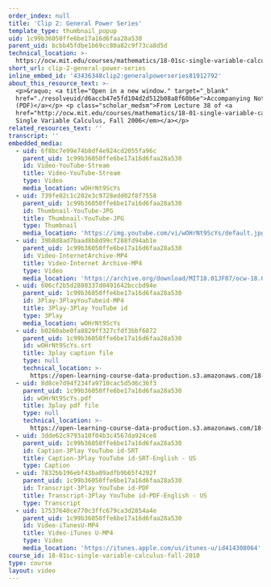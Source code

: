 ```yaml
---
order_index: null
title: 'Clip 2: General Power Series'
template_type: thumbnail_popup
uid: 1c99b36050ffe6be17a16d6faa28a530
parent_uid: bcbb45fdbe1b69cc80a82c9f73ca8d5d
technical_location: >-
  https://ocw.mit.edu/courses/mathematics/18-01sc-single-variable-calculus-fall-2010/unit-5-exploring-the-infinite/part-b-taylor-series/session-97-power-series/clip-2-general-power-series
short_url: clip-2-general-power-series
inline_embed_id: '43436348clip2:generalpowerseries81912792'
about_this_resource_text: >-
  <p>&raquo; <a title="Open in a new window." target="_blank"
  href="./resolveuid/d6accb47e5fd104d2d512b08a8f60b6e">Accompanying Notes
  (PDF)</a></p> <p class="scholar_medsm">From Lecture 38 of <a
  href="http://ocw.mit.edu/courses/mathematics/18-01-single-variable-calculus-fall-2006/video-lectures/"><em>18.01
  Single Variable Calculus, Fall 2006</em></a></p>
related_resources_text: ''
transcript: ''
embedded_media:
  - uid: 6f8bc7e99e74b8df4e924cd2055fa96c
    parent_uid: 1c99b36050ffe6be17a16d6faa28a530
    id: Video-YouTube-Stream
    title: Video-YouTube-Stream
    type: Video
    media_location: wOHrNt9ScYs
  - uid: 739fe02c1c202e3c9728edd02f8f7558
    parent_uid: 1c99b36050ffe6be17a16d6faa28a530
    id: Thumbnail-YouTube-JPG
    title: Thumbnail-YouTube-JPG
    type: Thumbnail
    media_location: 'https://img.youtube.com/vi/wOHrNt9ScYs/default.jpg'
  - uid: 39b8d8ad7baad8b8d99cf288fd94ab1e
    parent_uid: 1c99b36050ffe6be17a16d6faa28a530
    id: Video-InternetArchive-MP4
    title: Video-Internet Archive-MP4
    type: Video
    media_location: 'https://archive.org/download/MIT18.01JF07/ocw-18.01-f07-lec38_300k.mp4'
  - uid: 606cf2b5d2880337d0491642bccbd94e
    parent_uid: 1c99b36050ffe6be17a16d6faa28a530
    id: 3Play-3PlayYouTubeid-MP4
    title: 3Play-3Play YouTube id
    type: 3Play
    media_location: wOHrNt9ScYs
  - uid: b0260abe0fa8829ff327cfdf3bbf6872
    parent_uid: 1c99b36050ffe6be17a16d6faa28a530
    id: wOHrNt9ScYs.srt
    title: 3play caption file
    type: null
    technical_location: >-
      https://open-learning-course-data-production.s3.amazonaws.com/18-01sc-single-variable-calculus-fall-2010/af4d345f2cd4742b23fde9cc47c2881b_wOHrNt9ScYs.srt
  - uid: 8d8ce7d94f234fa9710cac5d5d6c36f3
    parent_uid: 1c99b36050ffe6be17a16d6faa28a530
    id: wOHrNt9ScYs.pdf
    title: 3play pdf file
    type: null
    technical_location: >-
      https://open-learning-course-data-production.s3.amazonaws.com/18-01sc-single-variable-calculus-fall-2010/eb5bbb88548acbf62e08e8a5b5e8ea2f_wOHrNt9ScYs.pdf
  - uid: 3dde62c9793a10f04b3c4567da924ce8
    parent_uid: 1c99b36050ffe6be17a16d6faa28a530
    id: Caption-3Play YouTube id-SRT
    title: Caption-3Play YouTube id-SRT-English - US
    type: Caption
  - uid: 7832bb196ebf43ba09adfb9b65f4292f
    parent_uid: 1c99b36050ffe6be17a16d6faa28a530
    id: Transcript-3Play YouTube id-PDF
    title: Transcript-3Play YouTube id-PDF-English - US
    type: Transcript
  - uid: 17537640ce770c3ffc679ca3d2854a4e
    parent_uid: 1c99b36050ffe6be17a16d6faa28a530
    id: Video-iTunesU-MP4
    title: Video-iTunes U-MP4
    type: Video
    media_location: 'https://itunes.apple.com/us/itunes-u/id414308064'
course_id: 18-01sc-single-variable-calculus-fall-2010
type: course
layout: video
---
```

